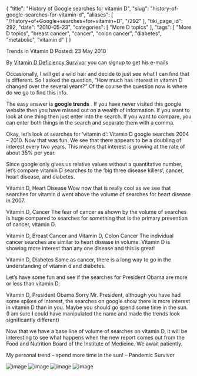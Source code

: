 {
    "title": "History of Google searches for vitamin D",
    "slug": "history-of-google-searches-for-vitamin-d",
    "aliases": [
        "/History+of+Google+searches+for+vitamin+D",
        "/292"
    ],
    "tiki_page_id": 292,
    "date": "2010-05-23",
    "categories": [
        "More D topics"
    ],
    "tags": [
        "More D topics",
        "breast cancer",
        "cancer",
        "colon cancer",
        "diabetes",
        "metabolic",
        "vitamin d"
    ]
}


Trends in Vitamin D  Posted: 23 May 2010

By [Vitamin D Deficiency Survivor](http://pandemicsurvivor.wordpress.com/)  you can signup to get his e-mails

Occasionally, I will get a wild hair and decide to just see what I can find that is different.  So I asked the question, “How much has interest in vitamin D changed over the several years?”  Of the course the question now is where do we go to find this info.

The easy answer is  **google trends** .  If you have never visited this google website then you have missed out on a wealth of information.  If you want to look at one thing then just enter into the search.  If you want to compare, you can enter both things in the search and separate them with a comma.

Okay, let’s look at searches for ‘vitamin d’: Vitamin D google searches 2004 – 2010. Now that was fun.  We see that there appears to be a doubling of interest every two years.  This means that interest is growing at the rate of about 35% per year.

Since google only gives us relative values without a quantitative number, let’s compare vitamin D searches to the ‘big three disease killers’, cancer, heart disease, and diabetes.

Vitamin D, Heart Disease Wow now that is really cool as we see that searches for vitamin d went above the volume of searches for heart disease in 2007.

Vitamin D, Cancer The fear of cancer as shown by the volume of searches is huge compared to searches for something that is the primary prevention of cancer, vitamin D.

Vitamin D, Breast Cancer and Vitamin D, Colon Cancer The individual cancer searches are similar to heart disease in volume.  Vitamin D is showing more interest than any one disease and this is great!

Vitamin D, Diabetes Same as cancer, there is a long way to go in the understanding of vitamin d and diabetes.

Let’s have some fun and see if the searches for President Obama are more or less than vitamin D.

Vitamin D, President Obama Sorry Mr. President,  although you have had some spikes of interest, the searches on google show there is more interest in vitamin D than in you.  Maybe you should go spend some time in the sun. (I am sure I could have manipulated the name and made the trends look significantly different)

Now that we have a base line of volume of searches on vitamin D, it will be interesting to see what happens when the new report comes out from the Food and Nutrition Board of the Institute of Medicine.  We await patiently.

My personal trend – spend more time in the sun!  – Pandemic Survivor

<img src="https://d378j1rmrlek7x.cloudfront.net/attachments/gif/d-trend.gif" alt="image">
<img src="https://d378j1rmrlek7x.cloudfront.net/attachments/gif/d-vs-diabetes.gif" alt="image">
<img src="https://d378j1rmrlek7x.cloudfront.net/attachments/gif/d-vs-heart-disease.gif" alt="image">
<img src="https://d378j1rmrlek7x.cloudfront.net/attachments/gif/d-vs-obama.gif" alt="image">